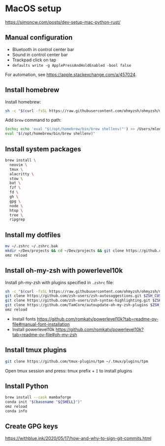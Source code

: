 # MacOS setup

https://simoncw.com/posts/dev-setup-mac-python-rust/

## Manual configuration

* Bluetooth in control center bar
* Sound in control center bar
* Trackpad click on tap
* `defaults write -g ApplePressAndHoldEnabled -bool false` 

For automation, see https://apple.stackexchange.com/a/457024.

## Install homebrew

Install homebrew:

```bash
sh -c "$(curl -fsSL https://raw.githubusercontent.com/ohmyzsh/ohmyzsh/master/tools/install.sh)"
```

Add `brew` command to path:

```bash
(echo; echo 'eval "$(/opt/homebrew/bin/brew shellenv)"') >> /Users/mloning/.zprofile 
eval "$(/opt/homebrew/bin/brew shellenv)"
``` 

## Install system packages

```bash
brew install \
  neovim \
  tmux \
  alacritty \
  stow \
  bat \
  fzf \
  fd \
  gh \
  gpg \
  node \
  htop \
  tree \
  ripgrep
```

## Install my dotfiles

```bash
mv ~/.zshrc ~/.zshrc.bak
mkdir ~/Dev/projects && cd ~/Dev/projects && git clone https://github.com/mloning/dotfiles.git && cd dotfiles && make create
omz reload
```

## Install oh-my-zsh with powerlevel10k

Install ph-my-zsh with plugins specified in `.zshrc` file:

```bash
sh -c "$(curl -fsSL https://raw.githubusercontent.com/ohmyzsh/ohmyzsh/master/tools/install.sh)"
git clone https://github.com/zsh-users/zsh-autosuggestions.git $ZSH_CUSTOM//plugins/zsh-autosuggestions
git clone https://github.com/zsh-users/zsh-syntax-highlighting.git $ZSH_CUSTOM/plugins/zsh-syntax-highlighting
git clone https://github.com/TamCore/autoupdate-oh-my-zsh-plugins $ZSH_CUSTOM/plugins/autoupdate
omz reload
```

* Install fonts https://github.com/romkatv/powerlevel10k?tab=readme-ov-file#manual-font-installation
* Install powerlevel10k https://github.com/romkatv/powerlevel10k?tab=readme-ov-file#oh-my-zsh

## Install tmux plugins

```bash
git clone https://github.com/tmux-plugins/tpm ~/.tmux/plugins/tpm
```

Open tmux session and press: tmux prefix + `I` to install plugins 

## Install Python

```bash
brew install --cask mambaforge
conda init "$(basename "${SHELL}")"
omz reload
conda info
```

## Create GPG keys

https://withblue.ink/2020/05/17/how-and-why-to-sign-git-commits.html

